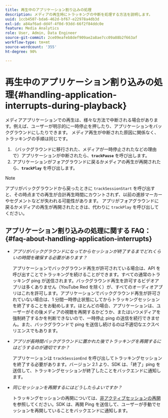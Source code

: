 ```yaml
---
title: 再生中のアプリケーション割り込みの処理
description: メディアの再生時にトラッキングの中断を処理する方法を説明します。
uuid: 1ccb4507-bda6-462d-bf67-e22978a4db3d
exl-id: a84af6ad-dd4f-4f0d-93dd-66f2f84ddc0e
feature: Media Analytics
role: User, Admin, Data Engineer
source-git-commit: 2ce09eafeb8def909ae2a8ae7cc09a88b2f663af
workflow-type: tm+mt
source-wordcount: '355'
ht-degree: 90%

---
```


# 再生中のアプリケーション割り込みの処理{#handling-application-interrupts-during-playback}

メディアアプリケーションでの再生は、様々な方法で中断される場合があります。例えば、ユーザーが明示的に一時停止を押したり、アプリケーションをバックグラウンドにしたりできます。 メディア再生が中断された原因に関係なく、トラッキングの手順は同じです。

1. （バックグラウンドに移行された、メディアが一時停止されたなどの理由で）アプリケーションが中断されたら、**`trackPause`** を呼び出します。
1. アプリケーションがフォアグラウンドに戻るかメディアの再生が再開されたら、**`trackPlay`** を呼び出します。

>[!NOTE]
>
>アプリがバックグラウンドから戻ったときに `trackSessionStart` を呼び出すと、その時点までの再生が合計再生時間にカウントされず、以前の進捗マーカーやセグメントなどが失われる可能性があります。 アプリがフォアグラウンドに戻るかメディアの再生が再開されたときは、代わりに `trackPlay` を呼び出してください。

## アプリケーション割り込みの処理に関する FAQ：  {#faq-about-handling-application-interrupts}

* _アプリがバックグラウンドになってからセッションが終了するまでどれくらいの時間を確保する必要があります？_

  アプリケーションでバックグラウンド再生が許可されている場合は、API を呼び出すことでトラッキングを続けることができます。すべての通常のトラッキング ping が送信されます。バックグラウンド再生を許可するビデオアプリは多くありません（YouTube Red を除く）が、すべてのオーディオアプリはこれを許可します。アプリケーションでバックグラウンド再生が許可されていない場合は、1 分間一時停止状態にしてからトラッキングセッションを終了することをお勧めします。ほとんどの場合、アプリケーションは、ユーザーがその後メディアの視聴を再開するかどうか、またはいつメディアを強制終了するかを判断できないので、一時停止 ping の送信を続行できません。また、バックグラウンドで ping を送信し続けるのは不適切なエクスペリエンスでもあります。

* _アプリが長時間バックグラウンドに置かれた後でトラッキングを再開するにはどうするのが適切ですか？_

  アプリケーションは `trackSessionEnd` を呼び出してトラッキングセッションを終了する必要があります。バージョン 2.1 より、SDK は、「終了」ping を送信して、トラッキングセッションが終了したことをバックエンドに通知します。

* _同じセッションを再開するにはどうしたらよいですか？_

  トラッキングセッションの再開については、[非アクティブセッションの再開](resuming-inactive.md)を参照してください。SDK は、再開 Ping を送信して、ユーザーが手動でセッションを再開していることをバックエンドに通知します。
